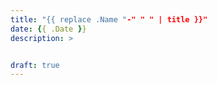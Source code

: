 ```yaml
---
title: "{{ replace .Name "-" " " | title }}"
date: {{ .Date }}
description: >


draft: true
---
```


